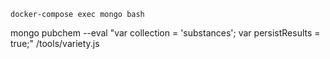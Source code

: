 ```
docker-compose exec mongo bash
```

mongo pubchem --eval "var collection = 'substances'; var persistResults = true;" /tools/variety.js
